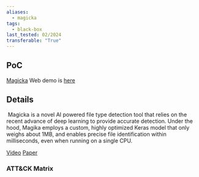 ```yaml
---
aliases:
  - magicka
tags:
  - black-box
last_tested: 02/2024
transferable: "True"
---
```


## **PoC**
[Magicka](https://github.com/google/magika)  Web demo is [here](https://google.github.io/magika/) 
## **Details**

 Magicka is a novel AI powered file type detection tool that relies on the recent advance of deep learning to provide accurate detection. Under the hood, Magika employs a custom, highly optimized Keras model that only weighs about 1MB, and enables precise file identification within milliseconds, even when running on a single CPU.

[Video]()
[Paper](https://opensource.googleblog.com/2024/02/magika-ai-powered-fast-and-efficient-file-type-identification.html) 
### ATT&CK Matrix